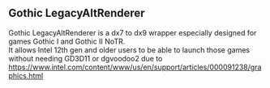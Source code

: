 ## Gothic LegacyAltRenderer

Gothic LegacyAltRenderer is a dx7 to dx9 wrapper especially designed for games Gothic I and Gothic II NoTR.  
It allows Intel 12th gen and older users to be able to launch those games without needing GD3D11 or dgvoodoo2 due to https://www.intel.com/content/www/us/en/support/articles/000091238/graphics.html